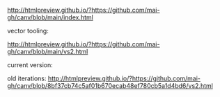 http://htmlpreview.github.io/?https://github.com/mai-gh/canv/blob/main/index.html


vector tooling:

http://htmlpreview.github.io/?https://github.com/mai-gh/canv/blob/main/vs2.html


current version:


old iterations:
http://htmlpreview.github.io/?https://github.com/mai-gh/canv/blob/8bf37cb74c5af01b670ecab48ef780cb5a1d4bd6/vs2.html
